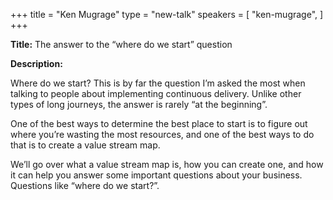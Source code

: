 +++
title = "Ken Mugrage"
type = "new-talk"
speakers = [
        "ken-mugrage",
]
+++
<div class="span-15  ">
  <div class="span-15  last ">
  <p><strong>Title:</strong>
The answer to the “where do we start” question
</p>

<p><strong>Description:</strong></p>

<p>
Where do we start? This is by far the question I’m asked the most when talking to people about implementing continuous delivery. Unlike other types of long journeys, the answer is rarely “at the beginning”.
</p>
<p>
One of the best ways to determine the best place to start is to figure out where you’re wasting the most resources, and one of the best ways to do that is to create a value stream map.
</p>
<p>
We’ll go over what a value stream map is, how you can create one, and how it can help you answer some important questions about your business. Questions like “where do we start?”.
</p>
<p>

</p>


  </div>
</div>